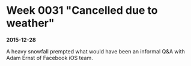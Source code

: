 # Week 0031 "Cancelled due to weather"
**2015-12-28**

A heavy snowfall prempted what would have been an informal Q&A with Adam Ernst of Facebook iOS team.
